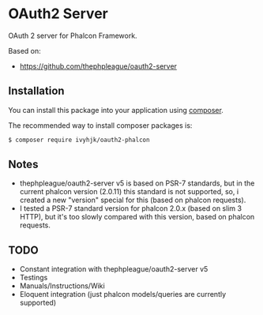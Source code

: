 # OAuth2 Server
OAuth 2 server for Phalcon Framework.

Based on:
  - https://github.com/thephpleague/oauth2-server

## Installation

You can install this package into your application using [composer](http://getcomposer.org).

The recommended way to install composer packages is:

``` bash
$ composer require ivyhjk/oauth2-phalcon
```

## Notes

* thephpleague/oauth2-server v5 is based on PSR-7 standards, but in the current phalcon version (2.0.11) this standard is not supported, so, i created a new "version" special for this (based on phalcon requests).
* I tested a PSR-7 standard version for phalcon 2.0.x (based on slim 3 HTTP), but it's too slowly compared with this version, based on phalcon requests.

## TODO

* Constant integration with thephpleague/oauth2-server v5
* Testings
* Manuals/Instructions/Wiki
* Eloquent integration (just phalcon models/queries are currently supported)
